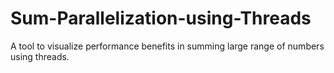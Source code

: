 # Sum-Parallelization-using-Threads
A tool to visualize performance benefits in summing large range of numbers using threads.
